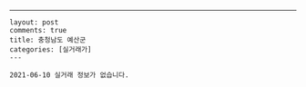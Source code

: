 ---
    layout: post
    comments: true
    title: 충청남도 예산군
    categories: [실거래가]
    ---

    2021-06-10 실거래 정보가 없습니다.

    